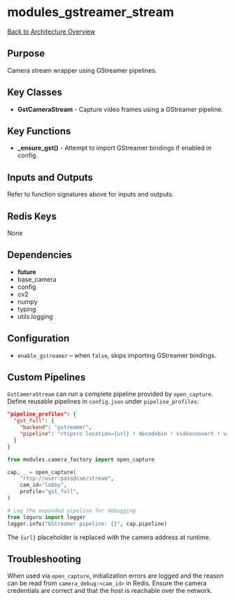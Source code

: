 # modules_gstreamer_stream
[Back to Architecture Overview](../README.md)

## Purpose
Camera stream wrapper using GStreamer pipelines.

## Key Classes
- **GstCameraStream** - Capture video frames using a GStreamer pipeline.

## Key Functions
- **_ensure_gst()** - Attempt to import GStreamer bindings if enabled in config.

## Inputs and Outputs
Refer to function signatures above for inputs and outputs.

## Redis Keys
None

## Dependencies
- __future__
- base_camera
- config
- cv2
- numpy
- typing
- utils.logging

## Configuration
- `enable_gstreamer` – when `false`, skips importing GStreamer bindings.

## Custom Pipelines
``GstCameraStream`` can run a complete pipeline provided by ``open_capture``.
Define reusable pipelines in ``config.json`` under ``pipeline_profiles``:

```json
"pipeline_profiles": {
  "gst_full": {
    "backend": "gstreamer",
    "pipeline": "rtspsrc location={url} ! decodebin ! videoconvert ! video/x-raw,format=BGR ! appsink"
  }
}
```

```python
from modules.camera_factory import open_capture

cap, _ = open_capture(
    "rtsp://user:pass@cam/stream",
    cam_id="lobby",
    profile="gst_full",
)

# Log the expanded pipeline for debugging
from loguru import logger
logger.info("GStreamer pipeline: {}", cap.pipeline)
```

The ``{url}`` placeholder is replaced with the camera address at runtime.

## Troubleshooting
When used via ``open_capture``, initialization errors are logged and the
reason can be read from ``camera_debug:<cam_id>`` in Redis. Ensure the camera
credentials are correct and that the host is reachable over the network.
